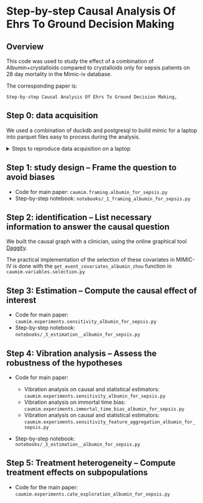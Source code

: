 # Step-by-step Causal Analysis Of Ehrs To Ground Decision Making


## Overview

This code was used to study the effect of a combination of Albumin+crystalloids compared to crystalloids only for sepsis patients on 28 day mortality in the Mimic-iv database. 

The corresponding paper is: 

```
Step-by-step Causal Analysis Of Ehrs To Ground Decision Making, 
```

## Step 0: data acquisition

We used a combination of duckdb and postgresql to build mimic for a laptop into parquet files easy to process during the analysis.

<details>
<summary>Steps to reproduce data acquisition on a laptop</summary>
        
    0. We first built the data using postgresql following [mimic-code instructions](https://github.com/MIT-LCP/mimic-code/tree/main/mimic-iv/buildmimic/postgres) *=30min-1h*.
    1. We then used built the concepts from the [postgresql concepts scripts](https://github.com/MIT-LCP/mimic-code/tree/main/mimic-iv/concepts_postgres) *=1h-2h*.
    2. We built the original database with duckdb *=16min* following [mimic-code instructions](https://github.com/MIT-LCP/mimic-code/tree/main/mimic-iv/buildmimic/duckdb). This is done to copy the large files to parquet without memory overflow.
    3. We convert all tables from the original database to parquet files using duckdb: `cli.duckdb2parquet` *=5min*.
    4. We convert all derived tables from postgresql to parquet using polars: `cli.mimiciv_derived2parquet` *=2min*.

    NB: Step 2 and 3 could be done from polars or duckdb directly from the csv, I think. But I had some bugs with the `pl.sink_parquet` when trying to convert the csv.

    **Computing setup:** The analysis was performed on a laptop running Ubuntu 22.04.2 LTS with the following hardware: CPU 12th Gen
    Intel(R) Core(TM) i7-1270P with 16 threads and 15 GB of RAM.
    
</details>

## Step 1: study design – Frame the question to avoid biases

 - Code for main paper: `caumim.framing.albumin_for_sepsis.py`
 - Step-by-step notebook: `notebooks/_1_framing_albumin_for_sepsis.py`

## Step 2: identification – List necessary information to answer the causal question

We built the causal graph with a clinician, using the online graphical tool [Daggity](https://dagitty.net/).

The practical implementation of the selection of these covariates in MIMIC-IV is done with the `get_event_covariates_albumin_zhou` function in `caumim.variables.selection.py`
## Step 3: Estimation – Compute the causal effect of interest

- Code for main paper: `caumim.experiments.sensitivity_albumin_for_sepsis.py`
- Step-by-step notebook: `notebooks/_3_estimation__albumin_for_sepsis.py`

## Step 4: Vibration analysis – Assess the robustness of the hypotheses

- Code for main paper: 
  - Vibration analysis on causal and statistical estimators: `caumim.experiments.sensitivity_albumin_for_sepsis.py`
  - Vibration analysis on immortal time bias: `caumim.experiments.immortal_time_bias_albumin_for_sepsis.py`
  - Vibration analysis on causal and statistical estimators: `caumim.experiments.sensitivity_feature_aggregation_albumin_for_sepsis.py`

- Step-by-step notebook: `notebooks/_3_estimation__albumin_for_sepsis.py`

## Step 5: Treatment heterogeneity – Compute treatment effects on subpopulations

- Code for the main paper: `caumim.experiments.cate_exploration_albumin_for_sepsis.py`
